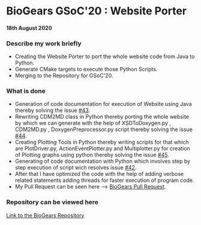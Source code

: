 # BioGears GSoC'20 : Website Porter
#### 18th August 2020

### Describe my work briefly
 
* Creating the Website Porter to port the whole website code from Java to Python.
* Generate CMake targets to execute those Python Scripts.
* Merging to the Repository for GSoC'20.

### What is done

* Generation of code documentation for execution of Website using Java thereby solving the issue [#43](https://github.com/BioGearsEngine/core/issues/43).
* Rewriting CDM2MD class in Python thereby porting the whole website by which we can generate with the help of XSDToDoxygen.py , CDM2MD.py , DoxygenPreprocessor.py script thereby solving the issue [#44](https://github.com/BioGearsEngine/core/issues/44).
* Creating Plotting Tools in Python thereby writing scripts for that which are PlotDriver.py, ActionEventPlotter.py and Multiplotter.py for creation of Plotting graphs using python thereby solving the issue [#45](https://github.com/BioGearsEngine/core/issues/45).
* Generating of code documentation with Python which involves step by step execution of script wich resolves issue [#42](https://github.com/BioGearsEngine/core/issues/42).
* After that I have optimized the code with the help of adding verbose related statements adding threads for faster execution of program code.
* My Pull Request can be seen here --> [BioGears Pull Request](https://github.com/BioGearsEngine/core/pull/46).

### Repository can be viewed here
[Link to the BioGears Repository](https://github.com/BioGearsEngine/core)
